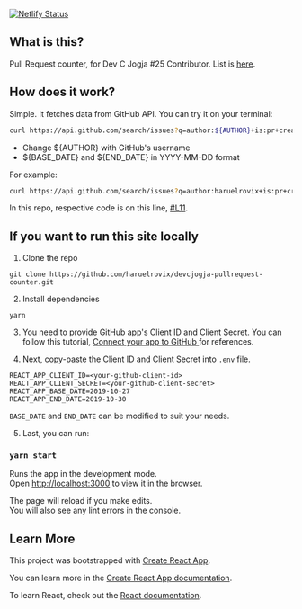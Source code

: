 [![Netlify Status](https://api.netlify.com/api/v1/badges/578617f2-f11f-4060-801c-72af711aee6f/deploy-status)](https://app.netlify.com/sites/devcjogja25/deploys)

## What is this?

Pull Request counter, for Dev C Jogja #25 Contributor. List is [here](https://github.com/haruelrovix/devcjogja-pullrequest-counter/blob/master/src/Contributor.json).


## How does it work?

Simple. It fetches data from GitHub API. You can try it on your terminal:

```bash
curl https://api.github.com/search/issues?q=author:${AUTHOR}+is:pr+created:${BASE_DATE}..${END_DATE}
```

- Change ${AUTHOR} with GitHub's username
- ${BASE_DATE} and ${END_DATE} in YYYY-MM-DD format

For example:

```bash
curl https://api.github.com/search/issues?q=author:haruelrovix+is:pr+created:2019-10-01..2019-10-31
```

In this repo, respective code is on this line, [#L11](https://github.com/haruelrovix/devcjogja-pullrequest-counter/blob/599f5d1d0849a78945918f154217f02665cae683/src/PullRequestFetcher.js#L11).


## If you want to run this site locally

1. Clone the repo

```
git clone https://github.com/haruelrovix/devcjogja-pullrequest-counter.git
```

2. Install dependencies

```
yarn
```

3. You need to provide GitHub app's Client ID and Client Secret. You can follow this tutorial, [Connect your app to GitHub
](https://auth0.com/docs/connections/social/github) for references.

4. Next, copy-paste the Client ID and Client Secret into `.env` file.

```
REACT_APP_CLIENT_ID=<your-github-client-id>
REACT_APP_CLIENT_SECRET=<your-github-client-secret>
REACT_APP_BASE_DATE=2019-10-27
REACT_APP_END_DATE=2019-10-30
```

`BASE_DATE` and `END_DATE` can be modified to suit your needs.

5. Last, you can run:

### `yarn start`

Runs the app in the development mode.<br />
Open [http://localhost:3000](http://localhost:3000) to view it in the browser.

The page will reload if you make edits.<br />
You will also see any lint errors in the console.


## Learn More

This project was bootstrapped with [Create React App](https://github.com/facebook/create-react-app).

You can learn more in the [Create React App documentation](https://facebook.github.io/create-react-app/docs/getting-started).

To learn React, check out the [React documentation](https://reactjs.org/).
